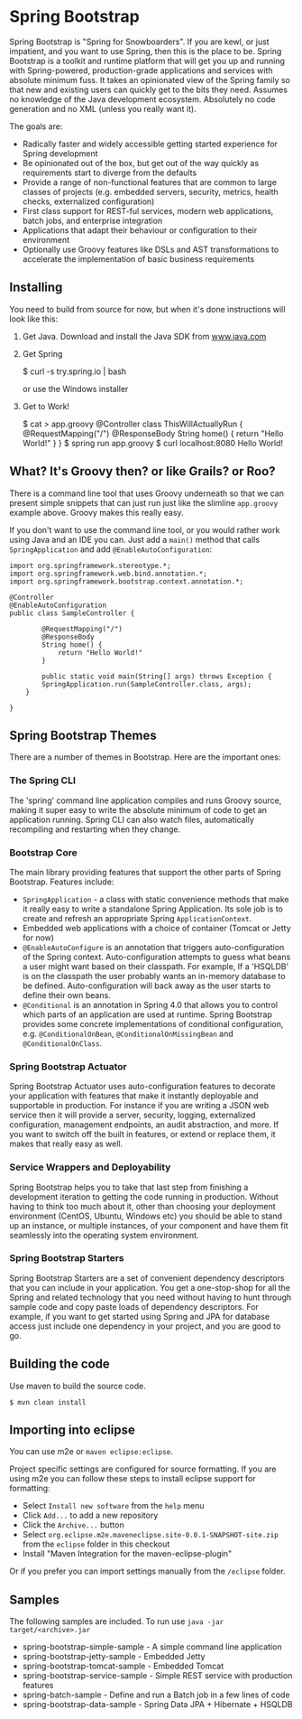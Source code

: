 # Spring Bootstrap

Spring Bootstrap is "Spring for Snowboarders".  If you are kewl, or
just impatient, and you want to use Spring, then this is the place to
be. Spring Bootstrap is a toolkit and runtime platform that will get
you up and running with Spring-powered, production-grade applications
and services with absolute minimum fuss. It takes an opinionated view
of the Spring family so that new and existing users can quickly get to
the bits they need. Assumes no knowledge of the Java development
ecosystem. Absolutely no code generation and no XML (unless you really
want it).

The goals are:

* Radically faster and widely accessible getting started experience
  for Spring development
* Be opinionated out of the box, but get out of the way quickly as
  requirements start to diverge from the defaults
* Provide a range of non-functional features that are common to large
  classes of projects (e.g. embedded servers, security, metrics,
  health checks, externalized configuration)
* First class support for REST-ful services, modern web applications,
  batch jobs, and enterprise integration
* Applications that adapt their behaviour or configuration to their
  environment
* Optionally use Groovy features like DSLs and AST transformations to
  accelerate the implementation of basic business requirements
  
## Installing
You need to build from source for now, but when it's done instructions will look like this:

1) Get Java.  Download and install the Java SDK from www.java.com

2) Get Spring

     $ curl -s try.spring.io | bash
     
   or use the Windows installer

3) Get to Work!

    $ cat > app.groovy
	@Controller
	class ThisWillActuallyRun {
		@RequestMapping("/")
		@ResponseBody
		String home() {
			return "Hello World!"
		}
	}
    $ spring run app.groovy
    $ curl localhost:8080
    Hello World!


## What? It's Groovy then? or like Grails? or Roo?

There is a command line tool that uses Groovy underneath so that we
can present simple snippets that can just run just like the slimline
`app.groovy` example above.  Groovy makes this really easy.

If you don't want to use the command line tool, or you would rather
work using Java and an IDE you can. Just add a `main()` method that
calls `SpringApplication` and add `@EnableAutoConfiguration`:


	import org.springframework.stereotype.*;
	import org.springframework.web.bind.annotation.*;
	import org.springframework.bootstrap.context.annotation.*;

	@Controller
	@EnableAutoConfiguration
	public class SampleController {

			@RequestMapping("/")
			@ResponseBody
			String home() {
				return "Hello World!"
			}

            public static void main(String[] args) throws Exception {
			SpringApplication.run(SampleController.class, args);
		}

    }

## Spring Bootstrap Themes

There are a number of themes in Bootstrap. Here are the important
ones:

### The Spring CLI

The 'spring' command line application compiles and runs Groovy source,
making it super easy to write the absolute minimum of code to get an
application running. Spring CLI can also watch files, automatically
recompiling and restarting when they change.

### Bootstrap Core

The main library providing features that support the other parts of
Spring Bootstrap.  Features include:

* `SpringApplication` - a class with static convenience methods that
  make it really easy to write a standalone Spring Application. Its
  sole job is to create and refresh an appropriate Spring
  `ApplicationContext`.
* Embedded web applications with a choice of container (Tomcat or
  Jetty for now)
* `@EnableAutoConfigure` is an annotation that triggers
  auto-configuration of the Spring context. Auto-configuration
  attempts to guess what beans a user might want based on their
  classpath. For example, If a 'HSQLDB' is on the classpath the user
  probably wants an in-memory database to be
  defined. Auto-configuration will back away as the user starts to
  define their own beans.
* `@Conditional` is an annotation in Spring 4.0 that allows you to
  control which parts of an application are used at runtime. Spring
  Bootstrap provides some concrete implementations of conditional
  configuration, e.g. `@ConditionalOnBean`,
  `@ConditionalOnMissingBean` and `@ConditionalOnClass`.

### Spring Bootstrap Actuator

Spring Bootstrap Actuator uses auto-configuration features to decorate
your application with features that make it instantly deployable and
supportable in production.  For instance if you are writing a JSON web
service then it will provide a server, security, logging, externalized
configuration, management endpoints, an audit abstraction, and more.
If you want to switch off the built in features, or extend or replace
them, it makes that really easy as well.

### Service Wrappers and Deployability

Spring Bootstrap helps you to take that last step from finishing a
development iteration to getting the code running in production.
Without having to think too much about it, other than choosing your
deployment environment (CentOS, Ubuntu, Windows etc) you should be
able to stand up an instance, or multiple instances, of your component
and have them fit seamlessly into the operating system environment.

### Spring Bootstrap Starters

Spring Bootstrap Starters are a set of convenient dependency
descriptors that you can include in your application.  You get a
one-stop-shop for all the Spring and related technology that you need
without having to hunt through sample code and copy paste loads of
dependency descriptors. For example, if you want to get started using
Spring and JPA for database access just include one dependency in your
project, and you are good to go.

## Building the code
Use maven to build the source code.

	$ mvn clean install

## Importing into eclipse
You can use m2e or `maven eclipse:eclipse`.

Project specific settings are configured for source formatting. If you
are using m2e you can follow these steps to install eclipse support
for formatting:

* Select `Install new software` from the `help` menu
* Click `Add...` to add a new repository
* Click the `Archive...` button
* Select `org.eclipse.m2e.maveneclipse.site-0.0.1-SNAPSHOT-site.zip`
  from the `eclipse` folder in this checkout
* Install "Maven Integration for the maven-eclipse-plugin"

Or if you prefer you can import settings manually from the `/eclipse` folder.

## Samples
The following samples are included. To run use `java -jar target/<archive>.jar`

* spring-bootstrap-simple-sample - A simple command line application
* spring-bootstrap-jetty-sample - Embedded Jetty
* spring-bootstrap-tomcat-sample - Embedded Tomcat
* spring-bootstrap-service-sample - Simple REST service with production features
* spring-batch-sample - Define and run a Batch job in a few lines of code
* spring-bootstrap-data-sample - Spring Data JPA + Hibernate + HSQLDB

